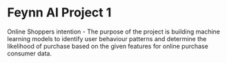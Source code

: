 # Feynn AI Project 1
Online Shoppers intention - The purpose of the project is building machine learning models to identify user behaviour patterns and determine the likelihood of purchase based on the given features for online purchase consumer data.
